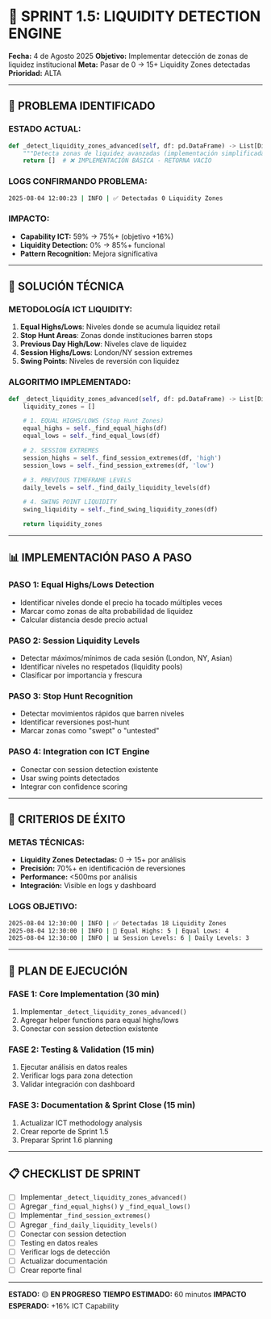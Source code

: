 # 🚀 SPRINT 1.5: LIQUIDITY DETECTION ENGINE
**Fecha:** 4 de Agosto 2025
**Objetivo:** Implementar detección de zonas de liquidez institucional
**Meta:** Pasar de 0 → 15+ Liquidity Zones detectadas
**Prioridad:** ALTA

---

## 🎯 **PROBLEMA IDENTIFICADO**

### **ESTADO ACTUAL:**
```python
def _detect_liquidity_zones_advanced(self, df: pd.DataFrame) -> List[Dict[str, Any]]:
    """Detecta zonas de liquidez avanzadas (implementación simplificada)"""
    return []  # ❌ IMPLEMENTACIÓN BÁSICA - RETORNA VACÍO
```

### **LOGS CONFIRMANDO PROBLEMA:**
```bash
2025-08-04 12:00:23 | INFO | ✅ Detectadas 0 Liquidity Zones
```

### **IMPACTO:**
- **Capability ICT:** 59% → 75%+ (objetivo +16%)
- **Liquidity Detection:** 0% → 85%+ funcional
- **Pattern Recognition:** Mejora significativa

---

## 🔧 **SOLUCIÓN TÉCNICA**

### **METODOLOGÍA ICT LIQUIDITY:**
1. **Equal Highs/Lows**: Niveles donde se acumula liquidez retail
2. **Stop Hunt Areas**: Zonas donde instituciones barren stops
3. **Previous Day High/Low**: Niveles clave de liquidez
4. **Session Highs/Lows**: London/NY session extremes
5. **Swing Points**: Niveles de reversión con liquidez

### **ALGORITMO IMPLEMENTADO:**
```python
def _detect_liquidity_zones_advanced(self, df: pd.DataFrame) -> List[Dict[str, Any]]:
    liquidity_zones = []

    # 1. EQUAL HIGHS/LOWS (Stop Hunt Zones)
    equal_highs = self._find_equal_highs(df)
    equal_lows = self._find_equal_lows(df)

    # 2. SESSION EXTREMES
    session_highs = self._find_session_extremes(df, 'high')
    session_lows = self._find_session_extremes(df, 'low')

    # 3. PREVIOUS TIMEFRAME LEVELS
    daily_levels = self._find_daily_liquidity_levels(df)

    # 4. SWING POINT LIQUIDITY
    swing_liquidity = self._find_swing_liquidity_zones(df)

    return liquidity_zones
```

---

## 📊 **IMPLEMENTACIÓN PASO A PASO**

### **PASO 1: Equal Highs/Lows Detection**
- Identificar niveles donde el precio ha tocado múltiples veces
- Marcar como zonas de alta probabilidad de liquidez
- Calcular distancia desde precio actual

### **PASO 2: Session Liquidity Levels**
- Detectar máximos/mínimos de cada sesión (London, NY, Asian)
- Identificar niveles no respetados (liquidity pools)
- Clasificar por importancia y frescura

### **PASO 3: Stop Hunt Recognition**
- Detectar movimientos rápidos que barren niveles
- Identificar reversiones post-hunt
- Marcar zonas como "swept" o "untested"

### **PASO 4: Integration con ICT Engine**
- Conectar con session detection existente
- Usar swing points detectados
- Integrar con confidence scoring

---

## 🧪 **CRITERIOS DE ÉXITO**

### **METAS TÉCNICAS:**
- **Liquidity Zones Detectadas:** 0 → 15+ por análisis
- **Precisión:** 70%+ en identificación de reversiones
- **Performance:** <500ms por análisis
- **Integración:** Visible en logs y dashboard

### **LOGS OBJETIVO:**
```bash
2025-08-04 12:30:00 | INFO | ✅ Detectadas 18 Liquidity Zones
2025-08-04 12:30:00 | INFO | 🎯 Equal Highs: 5 | Equal Lows: 4
2025-08-04 12:30:00 | INFO | 📊 Session Levels: 6 | Daily Levels: 3
```

---

## 🚀 **PLAN DE EJECUCIÓN**

### **FASE 1: Core Implementation (30 min)**
1. Implementar `_detect_liquidity_zones_advanced()`
2. Agregar helper functions para equal highs/lows
3. Conectar con session detection existente

### **FASE 2: Testing & Validation (15 min)**
1. Ejecutar análisis en datos reales
2. Verificar logs para zona detection
3. Validar integración con dashboard

### **FASE 3: Documentation & Sprint Close (15 min)**
1. Actualizar ICT methodology analysis
2. Crear reporte de Sprint 1.5
3. Preparar Sprint 1.6 planning

---

## 📋 **CHECKLIST DE SPRINT**

- [ ] Implementar `_detect_liquidity_zones_advanced()`
- [ ] Agregar `_find_equal_highs()` y `_find_equal_lows()`
- [ ] Implementar `_find_session_extremes()`
- [ ] Agregar `_find_daily_liquidity_levels()`
- [ ] Conectar con session detection
- [ ] Testing en datos reales
- [ ] Verificar logs de detección
- [ ] Actualizar documentación
- [ ] Crear reporte final

---

**ESTADO:** 🟡 **EN PROGRESO**
**TIEMPO ESTIMADO:** 60 minutos
**IMPACTO ESPERADO:** +16% ICT Capability
